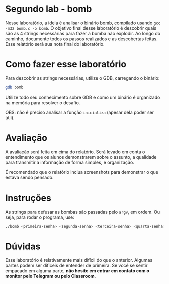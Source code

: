 # Segundo lab - bomb
Nesse laboratório, a ideia é analisar o binário [bomb](./bomb), compilado usando `gcc -m32 bomb.c -o bomb`.
O objetivo final desse laboratório é descobrir quais são as 4 strings necessárias para fazer a bomba não explodir.
Ao longo do caminho, documente todos os passos realizados e as descobertas feitas. Esse relatório será sua nota final do laboratório.

# Como fazer esse laboratório
Para descobrir as strings necessárias, utilize o GDB, carregando o binário:
```bash
gdb bomb
```
Utilize todo seu conhecimento sobre GDB e como um binário é organizado na memória para resolver o desafio.

OBS: não é preciso analisar a função `inicializa` (apesar dela poder ser útil).

# Avaliação
A avaliação será feita em cima do relatório. Será levado em conta o entendimento que os alunos demonstrarem sobre o assunto, a qualidade para transmitir a informação de forma simples, e organização.

É recomendado que o relatório inclua screenshots para demonstrar o que estava sendo pensado.

# Instruções
As strings para defusar as bombas são passadas pelo `argv`, em ordem.
Ou seja, para rodar o programa, use:
```bash
./bomb <primeira-senha> <segunda-senha> <terceira-senha> <quarta-senha>
```

# Dúvidas
Esse laboratório é relativamente mais difícil do que o anterior. Algumas partes podem ser dificeis de entender de primeira.
Se você se sentir empacado em alguma parte, **não hesite em entrar em contato com o monitor pelo Telegram ou pelo Classroom**.